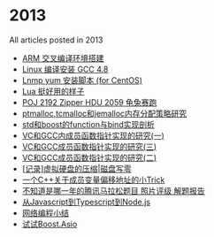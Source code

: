 # 2013

All articles posted in 2013


* [ARM 交叉编译环境搭建](ARM%20%E4%BA%A4%E5%8F%89%E7%BC%96%E8%AF%91%E7%8E%AF%E5%A2%83%E6%90%AD%E5%BB%BA.md)
* [Linux 编译安装 GCC 4.8](Linux%20%E7%BC%96%E8%AF%91%E5%AE%89%E8%A3%85%20GCC%204.8.md)
* [Lnmp yum 安装脚本 (for CentOS)](Lnmp%20yum%20%E5%AE%89%E8%A3%85%E8%84%9A%E6%9C%AC%20%28for%20CentOS%29.md)
* [Lua 挺好用的样子](Lua%20%E6%8C%BA%E5%A5%BD%E7%94%A8%E7%9A%84%E6%A0%B7%E5%AD%90.md)
* [POJ 2192 Zipper HDU 2059 龟兔赛跑](POJ%202192%20Zipper%20HDU%202059%20%E9%BE%9F%E5%85%94%E8%B5%9B%E8%B7%91.md)
* [ptmalloc,tcmalloc和jemalloc内存分配策略研究](ptmalloc_tcmalloc%E5%92%8Cjemalloc%E5%86%85%E5%AD%98%E5%88%86%E9%85%8D%E7%AD%96%E7%95%A5%E7%A0%94%E7%A9%B6.md)
* [std和boost的function与bind实现剖析](std%E5%92%8Cboost%E7%9A%84function%E4%B8%8Ebind%E5%AE%9E%E7%8E%B0%E5%89%96%E6%9E%90.md)
* [VC和GCC内成员函数指针实现的研究(一)](VC%E5%92%8CGCC%E5%86%85%E6%88%90%E5%91%98%E5%87%BD%E6%95%B0%E6%8C%87%E9%92%88%E5%AE%9E%E7%8E%B0%E7%9A%84%E7%A0%94%E7%A9%B6%28%E4%B8%80%29.md)
* [VC和GCC成员函数指针实现的研究(三)](VC%E5%92%8CGCC%E6%88%90%E5%91%98%E5%87%BD%E6%95%B0%E6%8C%87%E9%92%88%E5%AE%9E%E7%8E%B0%E7%9A%84%E7%A0%94%E7%A9%B6%28%E4%B8%89%29.md)
* [VC和GCC成员函数指针实现的研究(二)](VC%E5%92%8CGCC%E6%88%90%E5%91%98%E5%87%BD%E6%95%B0%E6%8C%87%E9%92%88%E5%AE%9E%E7%8E%B0%E7%9A%84%E7%A0%94%E7%A9%B6%28%E4%BA%8C%29.md)
* [[记录]虚拟硬盘的压缩|磁盘写零](%5B%E8%AE%B0%E5%BD%95%5D%E8%99%9A%E6%8B%9F%E7%A1%AC%E7%9B%98%E7%9A%84%E5%8E%8B%E7%BC%A9_%E7%A3%81%E7%9B%98%E5%86%99%E9%9B%B6.md)
* [一个C++关于成员变量偏移地址的小Trick](%E4%B8%80%E4%B8%AACPP%E5%85%B3%E4%BA%8E%E6%88%90%E5%91%98%E5%8F%98%E9%87%8F%E5%81%8F%E7%A7%BB%E5%9C%B0%E5%9D%80%E7%9A%84%E5%B0%8FTrick.md)
* [不知道是哪一年的腾讯马拉松题目 照片评级 解题报告](%E4%B8%8D%E7%9F%A5%E9%81%93%E6%98%AF%E5%93%AA%E4%B8%80%E5%B9%B4%E7%9A%84%E8%85%BE%E8%AE%AF%E9%A9%AC%E6%8B%89%E6%9D%BE%E9%A2%98%E7%9B%AE%20%E7%85%A7%E7%89%87%E8%AF%84%E7%BA%A7%20%E8%A7%A3%E9%A2%98%E6%8A%A5%E5%91%8A.md)
* [从Javascript到Typescript到Node.js](%E4%BB%8EJavascript%E5%88%B0Typescript%E5%88%B0Node.js.md)
* [网络编程小结](%E7%BD%91%E7%BB%9C%E7%BC%96%E7%A8%8B%E5%B0%8F%E7%BB%93.md)
* [试试Boost.Asio](%E8%AF%95%E8%AF%95Boost.Asio.md)
